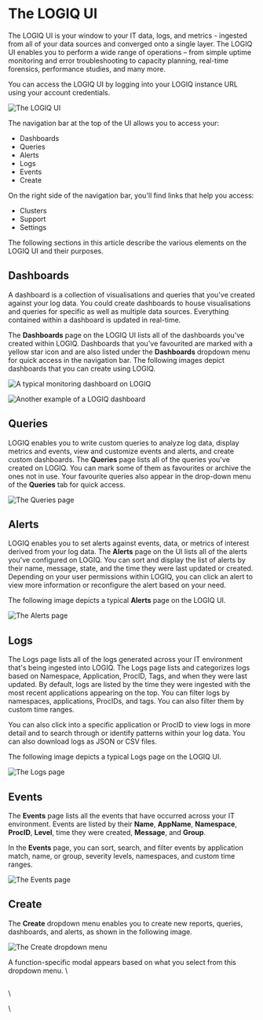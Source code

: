 # The LOGIQ UI

The LOGIQ UI is your window to your IT data, logs, and metrics - ingested from all of your data sources and converged onto a single layer. The LOGIQ UI enables you to perform a wide range of operations – from simple uptime monitoring and error troubleshooting to capacity planning, real-time forensics, performance studies, and many more.&#x20;

You can access the LOGIQ UI by logging into your LOGIQ instance URL using your account credentials.&#x20;

![The LOGIQ UI](https://lh4.googleusercontent.com/\_5o9G6CP8d6QWAZuDx5wT8NH1U4EvyBwiIjSRqhdXVBDg6c7G9l1FfDVF1pL-YzClPaG0OoX\_sJQaUIrBqU9oe4XkDmgMzZRQS06qDdMjc7cQs1WHcypJKbEdNZXanASXKBvoOpY=s0)

The navigation bar at the top of the UI allows you to access your:

* Dashboards
* Queries
* Alerts
* Logs
* Events&#x20;
* Create

On the right side of the navigation bar, you'll find links that help you access:

* Clusters
* Support
* Settings

The following sections in this article describe the various elements on the LOGIQ UI and their purposes.&#x20;

## Dashboards

A dashboard is a collection of visualisations and queries that you've created against your log data. You could create dashboards to house visualisations and queries for specific as well as multiple data sources. Everything contained within a dashboard is updated in real-time.&#x20;

The **Dashboards** page on the LOGIQ UI lists all of the dashboards you've created within LOGIQ. Dashboards that you've favourited are marked with a yellow star icon and are also listed under the **Dashboards** dropdown menu for quick access in the navigation bar. The following images depict dashboards that you can create using LOGIQ.&#x20;

![A typical monitoring dashboard on LOGIQ](https://lh5.googleusercontent.com/Rsl-mfgj6O2JtClx0kUWX4Ndlt\_OYcXKUUZuJDmxQhvieGFcEOQM-AAZNSslEHzxX3TXkk09Wh2NLaq9Z7K9FfmEF87nkf-dF7MKqNLjMkIz8BRNeHFI-\_W6vvmG\_pVcFQD6cMbQ=s0)

![Another example of a LOGIQ dashboard](https://lh4.googleusercontent.com/5124zYGoqbDCFvzrK10O6-edgp93bbyB8q\_vvxQZA0kKG07FPfb29J4EyA7Hud7o23HqWZdDXfbWb8vkCfblJ\_CTZGdn7OBDAiJVZv3n2NYYIoysIidAYSN-0F6HpQp-dKze65YM=s0)

## **Queries**

LOGIQ enables you to write custom queries to analyze log data, display metrics and events, view and customize events and alerts, and create custom dashboards. The **Queries** page lists all of the queries you've created on LOGIQ. You can mark some of them as favourites or archive the ones not in use. Your favourite queries also appear in the drop-down menu of the **Queries** tab for quick access.

![The Queries page](https://lh5.googleusercontent.com/yLR6PxrTdXiIRP7ONQI7v06S4egdEjeMPZigeXgmxKtSYKn9c-RWseXjYijCj6MCrR7ymuRvVZL1ohe\_dLWjU8ch9ZKbRMyIhX1Q4ATZZIYsTlyiwEBfCae2dYErm3OtQ80mSRsU=s0)

## **Alerts**

LOGIQ enables you to set alerts against events, data, or metrics of interest derived from your log data. The **Alerts** page on the UI lists all of the alerts you've configured on LOGIQ. You can sort and display the list of alerts by their name, message, state, and the time they were last updated or created. Depending on your user permissions within LOGIQ, you can click an alert to view more information or reconfigure the alert based on your need.&#x20;

The following image depicts a typical **Alerts** page on the LOGIQ UI.&#x20;

![The Alerts page](https://lh4.googleusercontent.com/YHULH5nsxPJ6YmWAgNzKYEBfYsrrCZSFOKpcncCCMgKaA\_SiTXbs2jyI0SUo-pJTp4sVv6HX8w07C26wGyhu980\_F005YZYxbN0JKVqSCYgn5-NROsoARp4V192AZJEbKK2jhgcw=s0)

## Logs

The Logs page lists all of the logs generated across your IT environment that's being ingested into LOGIQ. The Logs page lists and categorizes logs based on Namespace, Application, ProcID, Tags, and when they were last updated. By default, logs are listed by the time they were ingested with the most recent applications appearing on the top. You can filter logs by namespaces, applications, ProcIDs, and tags. You can also filter them by custom time ranges.&#x20;

You can also click into a specific application or ProcID to view logs in more detail and to search through or identify patterns within your log data. You can also download logs as JSON or CSV files.&#x20;

The following image depicts a typical Logs page on the LOGIQ UI.&#x20;

![The Logs page](https://lh5.googleusercontent.com/TiZLVD4UXjLQTD4L63xlRqajVygvs76jX9kt76NKX6mgNTQN6Pz\_S5J\_nua1ZHpc3BBntInqo03aaqRK53ptnlEWToRCPwob2l7AWwFjjL6wpveETJRjbA3tZK-kvP3xv11\_3XWZ=s0)

## Events

The **Events** page lists all the events that have occurred across your IT environment. Events are listed by their **Name**, **AppName**, **Namespace**, **ProcID**, **Level**, time they were created, **Message**, and **Group**.&#x20;

In the **Events** page, you can sort, search, and filter events by application match, name, or group, severity levels, namespaces, and custom time ranges.&#x20;



![The Events page](https://lh6.googleusercontent.com/FI3A0ZVYbuG0KC8s5cuBUHz7I56-c10dOwfyl4Yl8dpsA0-OzFbakXNshs4P97l7KC9pPfSVPf-IwxV2Y8TIwFh19UEc4Q6cExWP59WX0ZTIdi3rAQG-cDNU8SwuNCViADZYDt8q=s0)

## Create

The **Create** dropdown menu enables you to create new reports, queries, dashboards, and alerts, as shown in the following image.&#x20;



![The Create dropdown menu](https://lh3.googleusercontent.com/XCrL8egArsjawVJSVowgHAX81A4OxilzVjEAmsswF7MCrzqWF-yvalwQwAvXKooG5pcWo-3QOgMfADCkObqbWwkR18mMUzaK1kXLlbUcwzMAxw2lckmEEwThydk-SN1Jp6pN57jR=s0)

A function-specific modal appears based on what you select from this dropdown menu. \


## &#x20;

\


\
